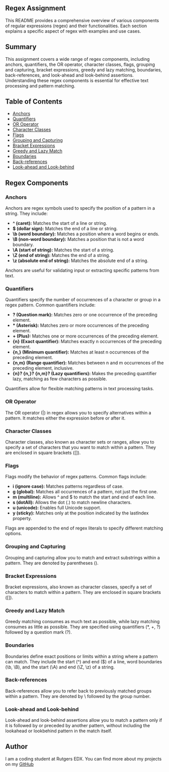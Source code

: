 ## Regex Assignment

This README provides a comprehensive overview of various components of regular expressions (regex) and their functionalities. Each section explains a specific aspect of regex with examples and use cases.

## Summary

This assignment covers a wide range of regex components, including anchors, quantifiers, the OR operator, character classes, flags, grouping and capturing, bracket expressions, greedy and lazy matching, boundaries, back-references, and look-ahead and look-behind assertions. Understanding these regex components is essential for effective text processing and pattern matching.

## Table of Contents

- [Anchors](#anchors)
- [Quantifiers](#quantifiers)
- [OR Operator](#or-operator)
- [Character Classes](#character-classes)
- [Flags](#flags)
- [Grouping and Capturing](#grouping-and-capturing)
- [Bracket Expressions](#bracket-expressions)
- [Greedy and Lazy Match](#greedy-and-lazy-match)
- [Boundaries](#boundaries)
- [Back-references](#back-references)
- [Look-ahead and Look-behind](#look-ahead-and-look-behind)

## Regex Components

### Anchors

Anchors are regex symbols used to specify the position of a pattern in a string. They include:

- **^ (caret):** Matches the start of a line or string.
- **$ (dollar sign):** Matches the end of a line or string.
- **\b (word boundary):** Matches a position where a word begins or ends.
- **\B (non-word boundary):** Matches a position that is not a word boundary.
- **\A (start of string):** Matches the start of a string.
- **\Z (end of string):** Matches the end of a string.
- **\z (absolute end of string):** Matches the absolute end of a string.

Anchors are useful for validating input or extracting specific patterns from text.

### Quantifiers

Quantifiers specify the number of occurrences of a character or group in a regex pattern. Common quantifiers include:

- **? (Question mark):** Matches zero or one occurrence of the preceding element.
- **\* (Asterisk):** Matches zero or more occurrences of the preceding element.
- **+ (Plus):** Matches one or more occurrences of the preceding element.
- **{n} (Exact quantifier):** Matches exactly n occurrences of the preceding element.
- **{n,} (Minimum quantifier):** Matches at least n occurrences of the preceding element.
- **{n,m} (Range quantifier):** Matches between n and m occurrences of the preceding element, inclusive.
- **{n}? {n,}? {n,m}? (Lazy quantifiers):** Makes the preceding quantifier lazy, matching as few characters as possible.

Quantifiers allow for flexible matching patterns in text processing tasks.

### OR Operator

The OR operator (|) in regex allows you to specify alternatives within a pattern. It matches either the expression before or after it.

### Character Classes

Character classes, also known as character sets or ranges, allow you to specify a set of characters that you want to match within a pattern. They are enclosed in square brackets ([]).

### Flags

Flags modify the behavior of regex patterns. Common flags include:

- **i (ignore case):** Matches patterns regardless of case.
- **g (global):** Matches all occurrences of a pattern, not just the first one.
- **m (multiline):** Allows ^ and $ to match the start and end of each line.
- **s (dotAll):** Allows the dot (.) to match newline characters.
- **u (unicode):** Enables full Unicode support.
- **y (sticky):** Matches only at the position indicated by the lastIndex property.

Flags are appended to the end of regex literals to specify different matching options.

### Grouping and Capturing

Grouping and capturing allow you to match and extract substrings within a pattern. They are denoted by parentheses ().

### Bracket Expressions

Bracket expressions, also known as character classes, specify a set of characters to match within a pattern. They are enclosed in square brackets ([]).

### Greedy and Lazy Match

Greedy matching consumes as much text as possible, while lazy matching consumes as little as possible. They are specified using quantifiers (*, +, ?) followed by a question mark (?).

### Boundaries

Boundaries define exact positions or limits within a string where a pattern can match. They include the start (^) and end ($) of a line, word boundaries (\b, \B), and the start (\A) and end (\Z, \z) of a string.

### Back-references

Back-references allow you to refer back to previously matched groups within a pattern. They are denoted by \ followed by the group number.

### Look-ahead and Look-behind

Look-ahead and look-behind assertions allow you to match a pattern only if it is followed by or preceded by another pattern, without including the lookahead or lookbehind pattern in the match itself.

## Author

I am a coding student at Rutgers EDX. You can find more about my projects on my [GitHub](https://github.com/Nicholasdavis03)
